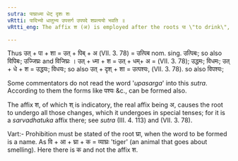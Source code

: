 ```yaml
---
sutra: पाघ्राध्मा धेट् दृशः शः
vRtti: पादिभ्यो धातुभ्य उपसर्ग उपपदे शप्रत्ययो भवति ॥
vRtti_eng: The affix श (अ) is employed after the roots पा \"to drink\", घ्रा \"to smell\", ध्मा \"to blow\", धेट् suck\", and दृश् \"to see when there is a preposition along with these roots.

---
```

Thus उत् + पा + शा = उत् + पिब् + अ (VII. 3. 78) = उत्पिब nom. sing. उत्पिबः; so also विपिबः; उज्जिघ्रः and विजिघ्रः । उत् + ध्मा + श = उत् + धम्+ अ = (VII. 3. 78); उद्धमः; विधमः; उत् + धे + श = उद्धयः; विधयः; so also उत् + दृश् + शा = उत्पश्यः, (VII. 3. 78). so also विपश्यः;

Some commentators do not read the word '_upasarga_' into this _sutra_. According to them the forms like पश्यः &c., can be formed also.

The affix श, of which श् is indicatory, the real affix being अ, causes the root to undergo all those changes, which it undergoes in special tenses; for it is a _sarvadhatuka_ affix there; see _sutra_ (III. 4. 113) and (VII. 3. 78).

Vart:- Prohibition must be stated of the root घ्रा, when the word to be formed is a name. As वि + आ + घ्रा + क = व्याघ्रः 'tiger' (an animal that goes about smelling). Here there is क and not the affix श.
